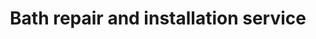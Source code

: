 ---
title: "Bath repair and installation service"
alt: "Repairing or installing new baths, ensuring a perfect fit and function"
description: "Repairing or installing new baths, ensuring a perfect fit and function"
category: "plumber"
subcategory: "bath-repair-installation"
image: "/tradespeople/plumber/bath-repair-installation.webp"
ogImage: "/tradespeople/plumber/bath-repair-installation.webp"
colour: "blue"
pathtxt: "Bath repair and installation"
published: true
---